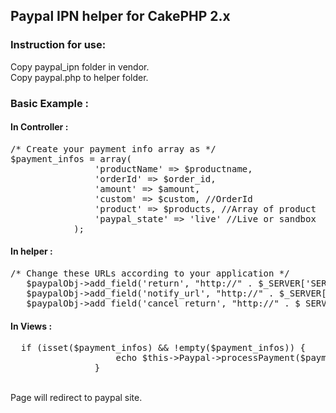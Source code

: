 <h2>Paypal IPN helper for CakePHP 2.x</h2>

<h3>Instruction for use:</h3>
Copy paypal_ipn folder in vendor.<br>
Copy paypal.php to helper folder.
<h3>Basic Example :</h3>


<h4>In Controller :</h4>
<pre>
/* Create your payment info array as */
$payment_infos = array(
                'productName' => $productname,
                'orderId' => $order_id,
                'amount' => $amount,
                'custom' => $custom, //OrderId
                'product' => $products, //Array of product
                'paypal_state' => 'live' //Live or sandbox
            );
</pre>

<h4>In helper :</h4>
<pre>
/* Change these URLs according to your application */
   $paypalObj->add_field('return', "http://" . $_SERVER['SERVER_NAME'] . "/store/products/handleIPN?state=success");
   $paypalObj->add_field('notify_url', "http://" . $_SERVER['SERVER_NAME'] . "/store/products/handleIPN?state=success");
   $paypalObj->add_field('cancel_return', "http://" . $_SERVER['SERVER_NAME']); // . "/payments/handleIPN?state=cancel");
</pre>

<h4>In Views :</h4>
<pre>
  if (isset($payment_infos) && !empty($payment_infos)) {
                    echo $this->Paypal->processPayment($payment_infos);
                }
</pre>
<br>
Page will redirect to paypal site.
